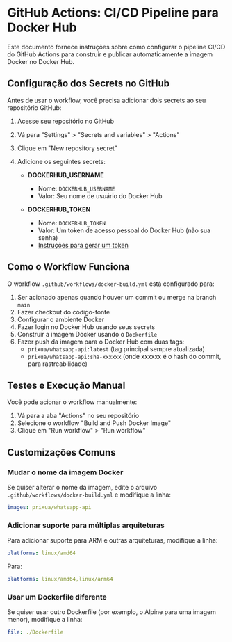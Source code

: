 # GitHub Actions: CI/CD Pipeline para Docker Hub

Este documento fornece instruções sobre como configurar o pipeline CI/CD do GitHub Actions para construir e publicar automaticamente a imagem Docker no Docker Hub.

## Configuração dos Secrets no GitHub

Antes de usar o workflow, você precisa adicionar dois secrets ao seu repositório GitHub:

1. Acesse seu repositório no GitHub
2. Vá para "Settings" > "Secrets and variables" > "Actions"
3. Clique em "New repository secret"
4. Adicione os seguintes secrets:

   - **DOCKERHUB_USERNAME**
     - Nome: `DOCKERHUB_USERNAME`
     - Valor: Seu nome de usuário do Docker Hub

   - **DOCKERHUB_TOKEN**
     - Nome: `DOCKERHUB_TOKEN`
     - Valor: Um token de acesso pessoal do Docker Hub (não sua senha)
     - [Instruções para gerar um token](https://docs.docker.com/docker-hub/access-tokens/)

## Como o Workflow Funciona

O workflow `.github/workflows/docker-build.yml` está configurado para:

1. Ser acionado apenas quando houver um commit ou merge na branch `main`
2. Fazer checkout do código-fonte
3. Configurar o ambiente Docker
4. Fazer login no Docker Hub usando seus secrets
5. Construir a imagem Docker usando o `Dockerfile`
6. Fazer push da imagem para o Docker Hub com duas tags:
   - `prixua/whatsapp-api:latest` (tag principal sempre atualizada)
   - `prixua/whatsapp-api:sha-xxxxxx` (onde xxxxxx é o hash do commit, para rastreabilidade)

## Testes e Execução Manual

Você pode acionar o workflow manualmente:

1. Vá para a aba "Actions" no seu repositório
2. Selecione o workflow "Build and Push Docker Image"
3. Clique em "Run workflow" > "Run workflow"

## Customizações Comuns

### Mudar o nome da imagem Docker

Se quiser alterar o nome da imagem, edite o arquivo `.github/workflows/docker-build.yml` e modifique a linha:

```yaml
images: prixua/whatsapp-api
```

### Adicionar suporte para múltiplas arquiteturas

Para adicionar suporte para ARM e outras arquiteturas, modifique a linha:

```yaml
platforms: linux/amd64
```

Para:

```yaml
platforms: linux/amd64,linux/arm64
```

### Usar um Dockerfile diferente

Se quiser usar outro Dockerfile (por exemplo, o Alpine para uma imagem menor), modifique a linha:

```yaml
file: ./Dockerfile
```